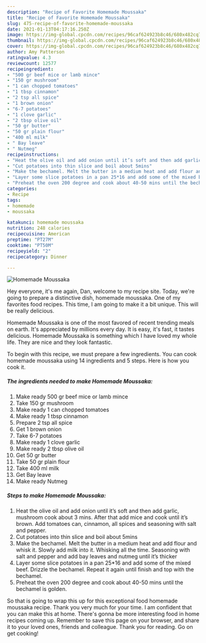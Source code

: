 ```yaml
---
description: "Recipe of Favorite Homemade Moussaka"
title: "Recipe of Favorite Homemade Moussaka"
slug: 475-recipe-of-favorite-homemade-moussaka
date: 2021-01-13T04:17:16.250Z
image: https://img-global.cpcdn.com/recipes/96caf624923b8c46/680x482cq70/homemade-moussaka-recipe-main-photo.jpg
thumbnail: https://img-global.cpcdn.com/recipes/96caf624923b8c46/680x482cq70/homemade-moussaka-recipe-main-photo.jpg
cover: https://img-global.cpcdn.com/recipes/96caf624923b8c46/680x482cq70/homemade-moussaka-recipe-main-photo.jpg
author: Amy Patterson
ratingvalue: 4.3
reviewcount: 12577
recipeingredient:
- "500 gr beef mice or lamb mince"
- "150 gr mushroom"
- "1 can chopped tomatoes"
- "1 tbsp cinnamon"
- "2 tsp all spice"
- "1 brown onion"
- "6-7 potatoes"
- "1 clove garlic"
- "2 tbsp olive oil"
- "50 gr butter"
- "50 gr plain flour"
- "400 ml milk"
- " Bay leave"
- " Nutmeg"
recipeinstructions:
- "Heat the olive oil and add onion until it’s soft and then add garlic, mushroom cook about 3 mins. After that add mice and cook until it’s brown. Add tomatoes can, cinnamon, all spices and seasoning with salt and pepper."
- "Cut potatoes into thin slice and boil about 5mins"
- "Make the bechamel. Melt the butter in a medium heat and add flour and whisk it. Slowly add milk into it. Whisking all the time. Seasoning with salt and pepper and add bay leaves and nutmeg until it’s thicker"
- "Layer some slice potatoes in a pan 25*16 and add some of the mixed beef. Drizzle the bechamel. Repeat it again until finish and top with the bechamel."
- "Preheat the oven 200 degree and cook about 40-50 mins until the bechamel is golden."
categories:
- Recipe
tags:
- homemade
- moussaka

katakunci: homemade moussaka 
nutrition: 248 calories
recipecuisine: American
preptime: "PT27M"
cooktime: "PT50M"
recipeyield: "2"
recipecategory: Dinner

---
```



![Homemade Moussaka](https://img-global.cpcdn.com/recipes/96caf624923b8c46/680x482cq70/homemade-moussaka-recipe-main-photo.jpg)

Hey everyone, it's me again, Dan, welcome to my recipe site. Today, we're going to prepare a distinctive dish, homemade moussaka. One of my favorites food recipes. This time, I am going to make it a bit unique. This will be really delicious.



Homemade Moussaka is one of the most favored of recent trending meals on earth. It's appreciated by millions every day. It is easy, it's fast, it tastes delicious. Homemade Moussaka is something which I have loved my whole life. They are nice and they look fantastic.


To begin with this recipe, we must prepare a few ingredients. You can cook homemade moussaka using 14 ingredients and 5 steps. Here is how you cook it.

<!--inarticleads1-->

##### The ingredients needed to make Homemade Moussaka:

1. Make ready 500 gr beef mice or lamb mince
1. Take 150 gr mushroom
1. Make ready 1 can chopped tomatoes
1. Make ready 1 tbsp cinnamon
1. Prepare 2 tsp all spice
1. Get 1 brown onion
1. Take 6-7 potatoes
1. Make ready 1 clove garlic
1. Make ready 2 tbsp olive oil
1. Get 50 gr butter
1. Take 50 gr plain flour
1. Take 400 ml milk
1. Get  Bay leave
1. Make ready  Nutmeg




<!--inarticleads2-->

##### Steps to make Homemade Moussaka:

1. Heat the olive oil and add onion until it’s soft and then add garlic, mushroom cook about 3 mins. After that add mice and cook until it’s brown. Add tomatoes can, cinnamon, all spices and seasoning with salt and pepper.
1. Cut potatoes into thin slice and boil about 5mins
1. Make the bechamel. Melt the butter in a medium heat and add flour and whisk it. Slowly add milk into it. Whisking all the time. Seasoning with salt and pepper and add bay leaves and nutmeg until it’s thicker
1. Layer some slice potatoes in a pan 25*16 and add some of the mixed beef. Drizzle the bechamel. Repeat it again until finish and top with the bechamel.
1. Preheat the oven 200 degree and cook about 40-50 mins until the bechamel is golden.




So that is going to wrap this up for this exceptional food homemade moussaka recipe. Thank you very much for your time. I am confident that you can make this at home. There's gonna be more interesting food in home recipes coming up. Remember to save this page on your browser, and share it to your loved ones, friends and colleague. Thank you for reading. Go on get cooking!
